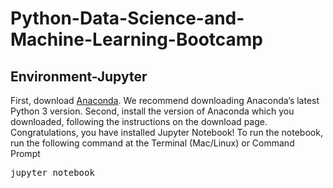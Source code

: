 # Python-Data-Science-and-Machine-Learning-Bootcamp
## Environment-Jupyter 

  First, download [Anaconda](https://www.anaconda.com/download/). We recommend downloading Anaconda’s latest Python 3 version. Second, install the version of Anaconda which you downloaded, following the instructions on the download page.
Congratulations, you have installed Jupyter Notebook! To run the notebook, run the following command at the 
Terminal (Mac/Linux) or Command Prompt 
<pre>jupyter notebook</pre>
